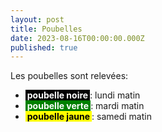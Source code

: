```yaml
---
layout: post
title: Poubelles
date: 2023-08-16T00:00:00.000Z
published: true
---
```

<style>
  .poubelle-color {
    font-weight:bold;
    display: inline-block;
    padding: 0 3px;
    color: white;
  }
</style>
Les poubelles sont relevées:

- <span class="poubelle-color" style="background: black">poubelle noire</span>: lundi matin
- <span class="poubelle-color" style="background: green">poubelle verte</span>: mardi matin
- <span class="poubelle-color" style="background: yellow; color: black">poubelle jaune</span>: samedi matin
